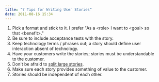```yaml
---
title: "7 Tips for Writing User Stories"
date: 2011-08-16 15:34
---
```

<div><ol>
<li>Pick a format and stick to it. I prefer "As a &lt;role&gt; I want to
&lt;goal&gt; so that &lt;benefit&gt;."</li>
<li>Be sure to include acceptance tests with the story.</li>
<li>Keep technology terms / phrases out; a story should define user interaction
absent of technology.</li>
<li>Have your customers write the stories; stories must be understandable to
the customer.</li>
<li>Don't be afraid to <a href="blog/2010/11/28/ideas-for-splitting-large-user-stories/">split large stories</a>.</li>
<li>Make sure each story provides something of value to the customer.</li>
<li>Stories should be independent of each other.</li>
</ol></div>
